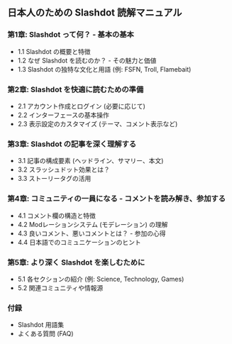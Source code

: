 ## 日本人のための Slashdot 読解マニュアル

### 第1章: Slashdot って何？ - 基本の基本

* 1.1 Slashdot の概要と特徴
* 1.2 なぜ Slashdot を読むのか？ - その魅力と価値
* 1.3 Slashdot の独特な文化と用語 (例: FSFN, Troll, Flamebait)

### 第2章: Slashdot を快適に読むための準備

* 2.1 アカウント作成とログイン (必要に応じて)
* 2.2 インターフェースの基本操作
* 2.3 表示設定のカスタマイズ (テーマ、コメント表示など)

### 第3章: Slashdot の記事を深く理解する

* 3.1 記事の構成要素 (ヘッドライン、サマリー、本文)
* 3.2 スラッシュドット効果とは？
* 3.3 ストーリータグの活用

### 第4章: コミュニティの一員になる - コメントを読み解き、参加する

* 4.1 コメント欄の構造と特徴
* 4.2 Modレーションシステム (モデレーション) の理解
* 4.3 良いコメント、悪いコメントとは？ - 参加の心得
* 4.4 日本語でのコミュニケーションのヒント

### 第5章: より深く Slashdot を楽しむために

* 5.1 各セクションの紹介 (例: Science, Technology, Games)
* 5.2 関連コミュニティや情報源

### 付録

* Slashdot 用語集
* よくある質問 (FAQ)
